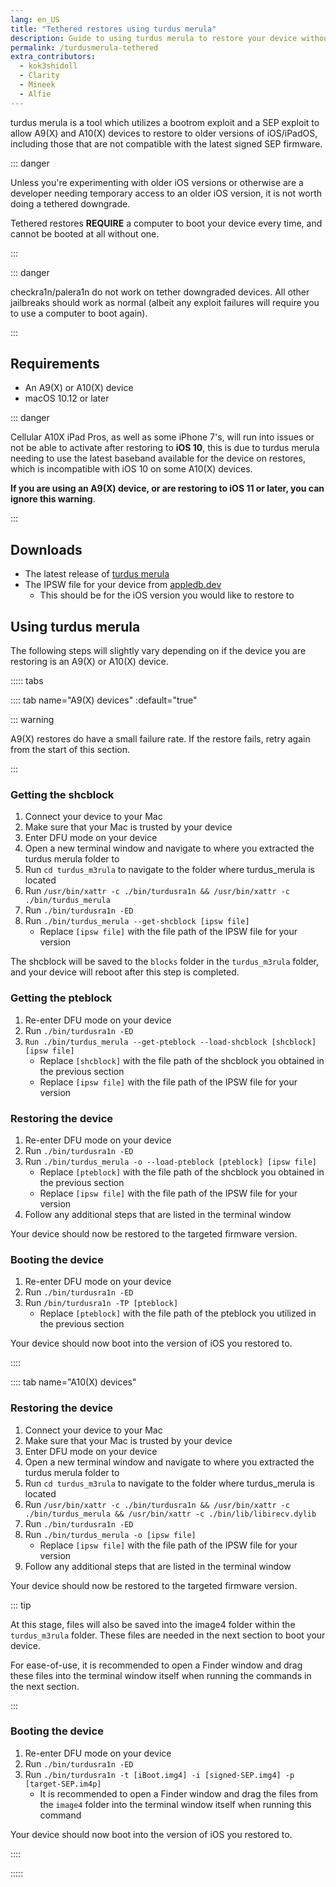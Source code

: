 ```yaml
---
lang: en_US
title: "Tethered restores using turdus merula"
description: Guide to using turdus merula to restore your device without having shsh blobs
permalink: /turdusmerula-tethered
extra_contributors:
  - kok3shidoll
  - Clarity
  - Mineek
  - Alfie
---
```


turdus merula is a tool which utilizes a bootrom exploit and a SEP exploit to allow A9(X) and A10(X) devices to restore to older versions of iOS/iPadOS, including those that are not compatible with the latest signed SEP firmware.

::: danger

Unless you're experimenting with older iOS versions or otherwise are a developer needing temporary access to an older iOS version, it is not worth doing a tethered downgrade.

Tethered restores **REQUIRE** a computer to boot your device every time, and cannot be booted at all without one.

:::

::: danger

checkra1n/palera1n do not work on tether downgraded devices. All other jailbreaks should work as normal (albeit any exploit failures will require you to use a computer to boot again).

:::

## Requirements

- An A9(X) or A10(X) device
- macOS 10.12 or later

::: danger

Cellular A10X iPad Pros, as well as some iPhone 7's, will run into issues or not be able to activate after restoring to **iOS 10**, this is due to turdus merula needing to use the latest baseband available for the device on restores, which is incompatible with iOS 10 on some A10(X) devices.

**If you are using an A9(X) device, or are restoring to iOS 11 or later, you can ignore this warning**.

:::

## Downloads

- The latest release of [turdus merula](https://sep.lol)
- The IPSW file for your device from [appledb.dev](https://appledb.dev)
  - This should be for the iOS version you would like to restore to

## Using turdus merula

The following steps will slightly vary depending on if the device you are restoring is an A9(X) or A10(X) device.

::::: tabs

:::: tab name="A9(X) devices" :default="true"

::: warning

A9(X) restores do have a small failure rate. If the restore fails, retry again from the start of this section.

:::

### Getting the shcblock

1. Connect your device to your Mac
1. Make sure that your Mac is trusted by your device
1. Enter DFU mode on your device
1. Open a new terminal window and navigate to where you extracted the turdus merula folder to
1. Run `cd turdus_m3rula` to navigate to the folder where turdus_merula is located
1. Run `/usr/bin/xattr -c ./bin/turdusra1n && /usr/bin/xattr -c ./bin/turdus_merula`
1. Run `./bin/turdusra1n -ED`
1. Run `./bin/turdus_merula --get-shcblock [ipsw file]`
    - Replace `[ipsw file]` with the file path of the IPSW file for your version

The shcblock will be saved to the `blocks` folder in the `turdus_m3rula` folder, and your device will reboot after this step is completed.

### Getting the pteblock

1. Re-enter DFU mode on your device
1. Run `./bin/turdusra1n -ED`
1. `Run ./bin/turdus_merula --get-pteblock --load-shcblock [shcblock] [ipsw file]`
      - Replace `[shcblock]` with the file path of the shcblock you obtained in the previous section
      - Replace `[ipsw file]` with the file path of the IPSW file for your version

### Restoring the device

1. Re-enter DFU mode on your device
1. Run `./bin/turdusra1n -ED`
1. Run `./bin/turdus_merula -o --load-pteblock [pteblock] [ipsw file]`
    - Replace `[pteblock]` with the file path of the shcblock you obtained in the previous section
    - Replace `[ipsw file]` with the file path of the IPSW file for your version
1. Follow any additional steps that are listed in the terminal window

Your device should now be restored to the targeted firmware version.

### Booting the device

1. Re-enter DFU mode on your device
1. Run `./bin/turdusra1n -ED`
1. Run `/bin/turdusra1n -TP [pteblock]`
    - Replace `[pteblock]` with the file path of the pteblock you utilized in the previous section

Your device should now boot into the version of iOS you restored to.

::::

:::: tab name="A10(X) devices"

### Restoring the device

1. Connect your device to your Mac
1. Make sure that your Mac is trusted by your device
1. Enter DFU mode on your device
1. Open a new terminal window and navigate to where you extracted the turdus merula folder to
1. Run `cd turdus_m3rula` to navigate to the folder where turdus_merula is located
1. Run `/usr/bin/xattr -c ./bin/turdusra1n && /usr/bin/xattr -c ./bin/turdus_merula && /usr/bin/xattr -c ./bin/lib/libirecv.dylib`
1. Run `./bin/turdusra1n -ED`
1. Run `./bin/turdus_merula -o [ipsw file]`
    - Replace `[ipsw file]` with the file path of the IPSW file for your version
1. Follow any additional steps that are listed in the terminal window

Your device should now be restored to the targeted firmware version.

::: tip

At this stage, files will also be saved into the image4 folder within the `turdus_m3rula` folder. These files are needed in the next section to boot your device.

For ease-of-use, it is recommended to open a Finder window and drag these files into the terminal window itself when running the commands in the next section.

:::

### Booting the device

1. Re-enter DFU mode on your device
1. Run `./bin/turdusra1n -ED`
1. Run `./bin/turdusra1n -t [iBoot.img4] -i [signed-SEP.img4] -p [target-SEP.im4p]`
    - It is recommended to open a Finder window and drag the files from the `image4` folder into the terminal window itself when running this command

Your device should now boot into the version of iOS you restored to.

::::

:::::
